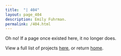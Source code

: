 ```yaml
---
title:  "| 404"
layout: page_404
description: Emily Fuhrman.
permalink: /404.html
---
```

Oh no! If a page once existed here, it no longer does.

View a full list of projects [here](/list), or return [home](/).